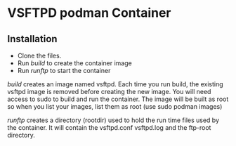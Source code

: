 # VSFTPD podman Container

## Installation

- Clone the files.
- Run *build* to create the container image
- Run *runftp* to start the container

*build* creates an image named vsftpd.  Each time you run build, the existing vsftpd image is removed before creating the new image.  You will need access to sudo to build and run the container.  The image will be built as root so when you list your images, list them as root (use sudo podman images)

*runftp* creates a directory (rootdir) used to hold the run time files used by the container. It will contain the vsftpd.conf vsftpd.log and the ftp-root directory.


